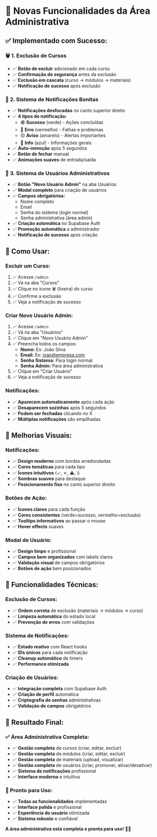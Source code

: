 # 🎉 **Novas Funcionalidades da Área Administrativa**

## ✅ **Implementado com Sucesso:**

### 🗑️ **1. Exclusão de Cursos**
- ✅ **Botão de excluir** adicionado em cada curso
- ✅ **Confirmação de segurança** antes da exclusão
- ✅ **Exclusão em cascata** (curso → módulos → materiais)
- ✅ **Notificação de sucesso** após exclusão

### 🔔 **2. Sistema de Notificações Bonitas**
- ✅ **Notificações desfocadas** no canto superior direito
- ✅ **4 tipos de notificação:**
  - 🟢 **Sucesso** (verde) - Ações concluídas
  - 🔴 **Erro** (vermelho) - Falhas e problemas
  - 🟡 **Aviso** (amarelo) - Alertas importantes
  - 🔵 **Info** (azul) - Informações gerais
- ✅ **Auto-remoção** após 5 segundos
- ✅ **Botão de fechar** manual
- ✅ **Animações suaves** de entrada/saída

### 👥 **3. Sistema de Usuários Administrativos**
- ✅ **Botão "Novo Usuário Admin"** na aba Usuários
- ✅ **Modal completo** para criação de usuários
- ✅ **Campos obrigatórios:**
  - Nome completo
  - Email
  - Senha do sistema (login normal)
  - Senha administrativa (área admin)
- ✅ **Criação automática** no Supabase Auth
- ✅ **Promoção automática** a administrador
- ✅ **Notificação de sucesso** após criação

## 🎯 **Como Usar:**

### **Excluir um Curso:**
1. ✅ Acesse `/admin`
2. ✅ Vá na aba "Cursos"
3. ✅ Clique no ícone 🗑️ (lixeira) do curso
4. ✅ Confirme a exclusão
5. ✅ Veja a notificação de sucesso

### **Criar Novo Usuário Admin:**
1. ✅ Acesse `/admin`
2. ✅ Vá na aba "Usuários"
3. ✅ Clique em "Novo Usuário Admin"
4. ✅ Preencha todos os campos:
   - **Nome:** Ex: João Silva
   - **Email:** Ex: joao@empresa.com
   - **Senha Sistema:** Para login normal
   - **Senha Admin:** Para área administrativa
5. ✅ Clique em "Criar Usuário"
6. ✅ Veja a notificação de sucesso

### **Notificações:**
- ✅ **Aparecem automaticamente** após cada ação
- ✅ **Desaparecem sozinhas** após 5 segundos
- ✅ **Podem ser fechadas** clicando no X
- ✅ **Múltiplas notificações** são empilhadas

## 🎨 **Melhorias Visuais:**

### **Notificações:**
- ✅ **Design moderno** com bordas arredondadas
- ✅ **Cores temáticas** para cada tipo
- ✅ **Ícones intuitivos** (✓, ✗, ⚠️, ℹ️)
- ✅ **Sombras suaves** para destaque
- ✅ **Posicionamento fixo** no canto superior direito

### **Botões de Ação:**
- ✅ **Ícones claros** para cada função
- ✅ **Cores consistentes** (verde=sucesso, vermelho=exclusão)
- ✅ **Tooltips informativos** ao passar o mouse
- ✅ **Hover effects** suaves

### **Modal de Usuário:**
- ✅ **Design limpo** e profissional
- ✅ **Campos bem organizados** com labels claros
- ✅ **Validação visual** de campos obrigatórios
- ✅ **Botões de ação** bem posicionados

## 🔧 **Funcionalidades Técnicas:**

### **Exclusão de Cursos:**
- ✅ **Ordem correta** de exclusão (materiais → módulos → curso)
- ✅ **Limpeza automática** do estado local
- ✅ **Prevenção de erros** com validações

### **Sistema de Notificações:**
- ✅ **Estado reativo** com React hooks
- ✅ **IDs únicos** para cada notificação
- ✅ **Cleanup automático** de timers
- ✅ **Performance otimizada**

### **Criação de Usuários:**
- ✅ **Integração completa** com Supabase Auth
- ✅ **Criação de perfil** automática
- ✅ **Criptografia de senhas** administrativas
- ✅ **Validação de campos** obrigatórios

## 🎉 **Resultado Final:**

### **✅ Área Administrativa Completa:**
- ✅ **Gestão completa** de cursos (criar, editar, excluir)
- ✅ **Gestão completa** de módulos (criar, editar, excluir)
- ✅ **Gestão completa** de materiais (upload, visualizar)
- ✅ **Gestão completa** de usuários (criar, promover, ativar/desativar)
- ✅ **Sistema de notificações** profissional
- ✅ **Interface moderna** e intuitiva

### **🚀 Pronto para Uso:**
- ✅ **Todas as funcionalidades** implementadas
- ✅ **Interface polida** e profissional
- ✅ **Experiência do usuário** otimizada
- ✅ **Sistema robusto** e confiável

**A área administrativa está completa e pronta para uso!** 🎯✨







